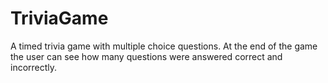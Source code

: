 # TriviaGame
A timed trivia game with multiple choice questions. At the end of the game the user can see how many questions were answered correct and incorrectly.
